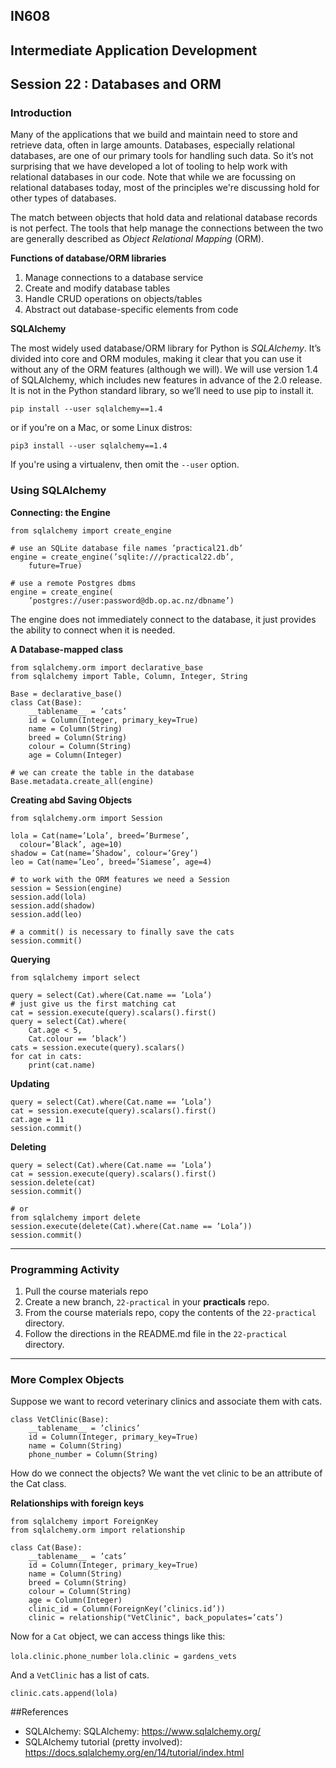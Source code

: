 ## IN608
## Intermediate Application Development

## Session 22 :  Databases and ORM

### Introduction
Many of the applications that we build and maintain need to store and retrieve data, often in large amounts. Databases, especially relational databases, are one of our primary tools for handling such data. So it’s not surprising that we have developed a lot of tooling to help work with relational databases in our code. Note that while we are focussing on relational databases today, most of the principles we're discussing hold for other types of databases.


The match between objects that hold data and relational database records is not perfect. The tools that help manage the connections between the two are generally described as *Object Relational Mapping* (ORM).

**Functions of database/ORM libraries**

  1. Manage connections to a database service
  2. Create and modify database tables
  3. Handle CRUD operations on objects/tables
  4. Abstract out database-specific elements from code

**SQLAlchemy**

The most widely used database/ORM library for Python is *SQLAlchemy*. It’s divided into core and ORM modules, making it clear that you can use it without any of the ORM features (although we will). We will use version 1.4 of SQLAlchemy, which includes new features in advance of the 2.0 release. It is not in the Python standard library, so we’ll need to use pip to install it.

`pip install --user sqlalchemy==1.4`

or if you're on a Mac, or some Linux distros:

`pip3 install --user sqlalchemy==1.4`

If you're using a virtualenv, then omit the `--user` option.

### Using SQLAlchemy

**Connecting: the Engine**
```
from sqlalchemy import create_engine

# use an SQLite database file names ’practical21.db’
engine = create_engine(’sqlite:///practical22.db’,
    future=True)
      
# use a remote Postgres dbms
engine = create_engine(
    ’postgres://user:password@db.op.ac.nz/dbname’)

```

The engine does not immediately connect to the database, it just provides the ability to connect when it is needed.

**A Database-mapped class**

```
from sqlalchemy.orm import declarative_base
from sqlalchemy import Table, Column, Integer, String

Base = declarative_base()
class Cat(Base):
    __tablename__ = ’cats’
    id = Column(Integer, primary_key=True)
    name = Column(String)
    breed = Column(String)
    colour = Column(String)
    age = Column(Integer)
      
# we can create the table in the database
Base.metadata.create_all(engine)
```

**Creating abd Saving Objects**

```
from sqlalchemy.orm import Session

lola = Cat(name=’Lola’, breed=’Burmese’,
  colour=’Black’, age=10)
shadow = Cat(name=’Shadow’, colour=’Grey’)
leo = Cat(name=’Leo’, breed=’Siamese’, age=4)

# to work with the ORM features we need a Session
session = Session(engine)
session.add(lola)
session.add(shadow)
session.add(leo)
      
# a commit() is necessary to finally save the cats
session.commit()
```

**Querying**

```
from sqlalchemy import select

query = select(Cat).where(Cat.name == ’Lola’)
# just give us the first matching cat
cat = session.execute(query).scalars().first()
query = select(Cat).where(
    Cat.age < 5,
    Cat.colour == ’black’)
cats = session.execute(query).scalars()
for cat in cats:
    print(cat.name)
```

**Updating**

```
query = select(Cat).where(Cat.name == ’Lola’)
cat = session.execute(query).scalars().first()
cat.age = 11
session.commit()
```

**Deleting**

```
query = select(Cat).where(Cat.name == ’Lola’)
cat = session.execute(query).scalars().first()
session.delete(cat)
session.commit()

# or
from sqlalchemy import delete
session.execute(delete(Cat).where(Cat.name == ’Lola’))
session.commit()
```

---
### Programming Activity
  1. Pull the course materials repo
  2. Create a new branch, `22-practical` in your **practicals** repo.
  3. From the course materials repo, copy the contents of the `22-practical` directory.
  4. Follow the directions in the README.md file in the `22-practical` directory.
---

### More Complex Objects

Suppose we want to record veterinary clinics and associate them with cats.

```
class VetClinic(Base):
    __tablename__ = ’clinics’
    id = Column(Integer, primary_key=True)
    name = Column(String)
    phone_number = Column(String)
```


How do we connect the objects? We want the vet clinic to be an attribute of the Cat class.

**Relationships with foreign keys**

```
from sqlalchemy import ForeignKey
from sqlalchemy.orm import relationship

class Cat(Base):
    __tablename__ = ’cats’
    id = Column(Integer, primary_key=True)
    name = Column(String)
    breed = Column(String)
    colour = Column(String)
    age = Column(Integer)
    clinic_id = Column(ForeignKey(’clinics.id’))
    clinic = relationship("VetClinic", back_populates=’cats’)  
```

Now for a `Cat` object, we can access things like this:

`lola.clinic.phone_number`
`lola.clinic = gardens_vets`

And a `VetClinic` has a list of cats.

`clinic.cats.append(lola)`

##References

  - SQLAlchemy: SQLAlchemy: https://www.sqlalchemy.org/
  - SQLAlchemy tutorial (pretty involved): https://docs.sqlalchemy.org/en/14/tutorial/index.html


